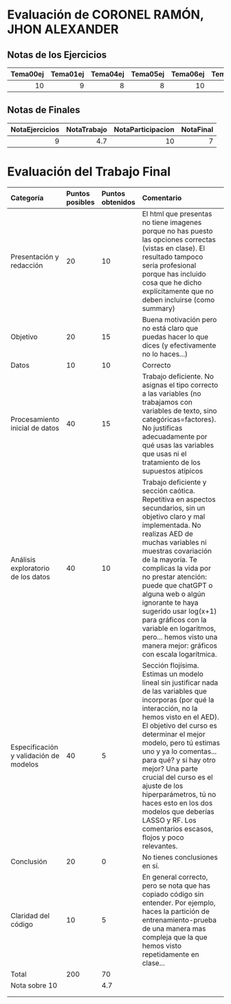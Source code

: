 # Evaluación de CORONEL RAMÓN, JHON ALEXANDER

## Notas de los Ejercicios

|   Tema00ej |   Tema01ej |   Tema04ej |   Tema05ej |   Tema06ej |   Tema08ej |
|-----------:|-----------:|-----------:|-----------:|-----------:|-----------:|
|         10 |          9 |          8 |          8 |         10 |          5 |



## Notas de Finales

|   NotaEjercicios |   NotaTrabajo |   NotaParticipacion |   NotaFinal |
|-----------------:|--------------:|--------------------:|------------:|
|                9 |           4.7 |                  10 |           7 |



# Evaluación del Trabajo Final

| Categoría                              | Puntos posibles   | Puntos obtenidos   | Comentario                                                                                                                                                                                                                                                                                                                                                                                                                                                          |
|:---------------------------------------|:------------------|:-------------------|:--------------------------------------------------------------------------------------------------------------------------------------------------------------------------------------------------------------------------------------------------------------------------------------------------------------------------------------------------------------------------------------------------------------------------------------------------------------------|
| Presentación y redacción               | 20                | 10                 | El html que presentas no tiene imagenes porque no has puesto las opciones correctas (vistas en clase). El resultado tampoco sería profesional porque has incluido cosa que he dicho explícitamente que no deben incluirse (como summary)                                                                                                                                                                                                                            |
| Objetivo                               | 20                | 15                 | Buena motivación pero no está claro que puedas hacer lo que dices (y efectivamente no lo haces...)                                                                                                                                                                                                                                                                                                                                                                  |
| Datos                                  | 10                | 10                 | Correcto                                                                                                                                                                                                                                                                                                                                                                                                                                                            |
| Procesamiento inicial de datos         | 40                | 15                 | Trabajo deficiente. No asignas el tipo correcto a las variables (no trabajamos con variables de texto, sino categóricas=factores). No justificas adecuadamente por qué usas las variables que usas ni el tratamiento de los supuestos atípicos                                                                                                                                                                                                                      |
| Análisis exploratorio de los datos     | 40                | 10                 | Trabajo deficiente y sección caótica. Repetitiva en aspectos secundarios, sin un objetivo claro y mal implementada. No realizas AED de muchas variables ni muestras covariación de la mayoría. Te complicas la vida por no prestar atención: puede que chatGPT o alguna web o algún ignorante te haya sugerido usar log(x+1) para gráficos con la variable en logaritmos, pero... hemos visto una manera mejor: gráficos con escala logarítmica.                    |
| Especificación y validación de modelos | 40                | 5                  | Sección flojísima. Estimas un modelo lineal sin justificar nada de las variables que incorporas (por qué la interacción, no la hemos visto en el AED). El objetivo del curso es determinar el mejor modelo, pero tú estimas uno y ya lo comentas... para qué? y si hay otro mejor? Una parte crucial del curso es el ajuste de los hiperparámetros, tú no haces esto en los dos modelos que deberías LASSO y RF. Los comentarios escasos, flojos y poco relevantes. |
| Conclusión                             | 20                | 0                  | No tienes conclusiones en sí.                                                                                                                                                                                                                                                                                                                                                                                                                                       |
| Claridad del código                    | 10                | 5                  | En general correcto, pero se nota que has copiado código sin entender. Por ejemplo, haces la partición de entrenamiento-prueba de una manera mas compleja que la que hemos visto repetidamente en clase...                                                                                                                                                                                                                                                          |
| Total                                  | 200               | 70                 |                                                                                                                                                                                                                                                                                                                                                                                                                                                                     |
| Nota sobre 10                          |                   | 4.7                |                                                                                                                                                                                                                                                                                                                                                                                                                                                                     |
|                                        |                   |                    |                                                                                                                                                                                                                                                                                                                                                                                                                                                                     |
|                                        |                   |                    |                                                                                                                                                                                                                                                                                                                                                                                                                                                                     |

